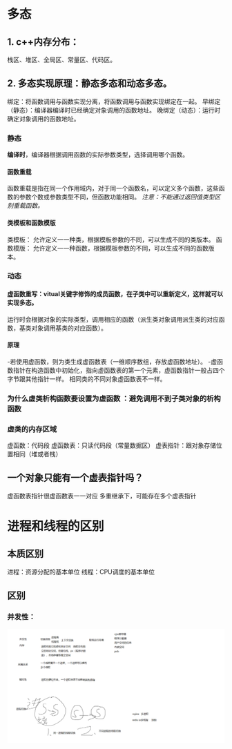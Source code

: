 # 多态

## 1. c++内存分布：
栈区、堆区、全局区、常量区、代码区。

## 2. 多态实现原理：静态多态和动态多态。
绑定：将函数调用与函数实现分离，将函数调用与函数实现绑定在一起。
早绑定（静态）：编译器编译时已经确定对象调用的函数地址。
晚绑定（动态）：运行时确定对象调用的函数地址。
### 静态 
**编译时**，编译器根据调用函数的实际参数类型，选择调用哪个函数。


#### 函数重载
函数重载是指在同一个作用域内，对于同一个函数名，可以定义多个函数，这些函数的参数个数或参数类型不同，但函数功能相同。
*注意：不能通过返回值类型区别重载函数。*

#### 类模板和函数模版
类模板：  允许定义一一种类，根据模板参数的不同，可以生成不同的类版本。
函数模版：  允许定义一一种函数，根据模板参数的不同，可以生成不同的函数版本。

### 动态 
#### 虚函数重写：vitual关键字修饰的成员函数，在子类中可以重新定义，这样就可以实现多态。
运行时会根据对象的实际类型，调用相应的函数（派生类对象调用派生类的对应函数，基类对象调用基类的对应函数）。
#### 原理
-若使用虚函数，则为类生成虚函数表（一维顺序数组，存放虚函数地址）。
-虚函数指针在构造函数中初始化，指向虚函数表的第一个元素，虚函数指针一般占四个字节跟其他指针一样。
相同类的不同对象虚函数表不一样。


### 为什么虚类析构函数要设置为虚函数 ：避免调用不到子类对象的析构函数

### 虚类的内存区域
虚函数：代码段
虚函数表：只读代码段（常量数据区）
虚表指针：跟对象存储位置相同（堆或者栈）

## 一个对象只能有一个虚表指针吗？
虚函数表指针很虚函数表一一对应
多重继承下，可能存在多个虚表指针



# 进程和线程的区别
## 本质区别
进程：资源分配的基本单位
线程：CPU调度的基本单位
## 区别
### 并发性：
![](1.png)